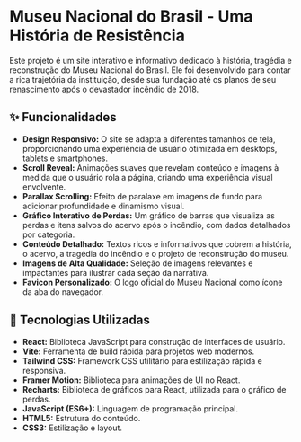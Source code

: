 # Museu Nacional do Brasil - Uma História de Resistência

Este projeto é um site interativo e informativo dedicado à história, tragédia e reconstrução do Museu Nacional do Brasil. Ele foi desenvolvido para contar a rica trajetória da instituição, desde sua fundação até os planos de seu renascimento após o devastador incêndio de 2018.

## ✨ Funcionalidades

- **Design Responsivo:** O site se adapta a diferentes tamanhos de tela, proporcionando uma experiência de usuário otimizada em desktops, tablets e smartphones.
- **Scroll Reveal:** Animações suaves que revelam conteúdo e imagens à medida que o usuário rola a página, criando uma experiência visual envolvente.
- **Parallax Scrolling:** Efeito de paralaxe em imagens de fundo para adicionar profundidade e dinamismo visual.
- **Gráfico Interativo de Perdas:** Um gráfico de barras que visualiza as perdas e itens salvos do acervo após o incêndio, com dados detalhados por categoria.
- **Conteúdo Detalhado:** Textos ricos e informativos que cobrem a história, o acervo, a tragédia do incêndio e o projeto de reconstrução do museu.
- **Imagens de Alta Qualidade:** Seleção de imagens relevantes e impactantes para ilustrar cada seção da narrativa.
- **Favicon Personalizado:** O logo oficial do Museu Nacional como ícone da aba do navegador.

## 🚀 Tecnologias Utilizadas

- **React:** Biblioteca JavaScript para construção de interfaces de usuário.
- **Vite:** Ferramenta de build rápida para projetos web modernos.
- **Tailwind CSS:** Framework CSS utilitário para estilização rápida e responsiva.
- **Framer Motion:** Biblioteca para animações de UI no React.
- **Recharts:** Biblioteca de gráficos para React, utilizada para o gráfico de perdas.
- **JavaScript (ES6+):** Linguagem de programação principal.
- **HTML5:** Estrutura do conteúdo.
- **CSS3:** Estilização e layout.
